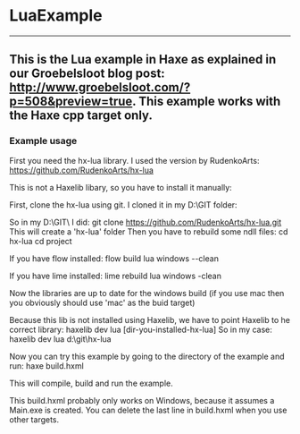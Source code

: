 # LuaExample

---
This is the Lua example in Haxe as explained in our Groebelsloot blog post: http://www.groebelsloot.com/?p=508&preview=true.
This example works with the Haxe cpp target only.
---

### Example usage

First you need the hx-lua library. I used the version by RudenkoArts: https://github.com/RudenkoArts/hx-lua

This is not a Haxelib libary, so you have to install it manually:

First, clone the hx-lua using git. I cloned it in my D:\GIT folder:

So in my D:\GIT\ I did: git clone https://github.com/RudenkoArts/hx-lua.git
This will create a 'hx-lua' folder
Then you have to rebuild some ndll files:
cd hx-lua
cd project

If you have flow installed:
flow build lua windows --clean

If you have lime installed:
lime rebuild lua windows -clean

Now the libraries are up to date for the windows build (if you use mac then you obviously should use 'mac' as the buid target)

Because this lib is not installed using Haxelib, we have to point Haxelib to he correct library:
haxelib dev lua [dir-you-installed-hx-lua]
So in my case: haxelib dev lua d:\git\hx-lua

Now you can try this example by going to the directory of the example and run:
haxe build.hxml

This will compile, build and run the example.

This build.hxml probably only works on Windows, because it assumes a Main.exe is created. You can delete the last line in build.hxml when you use other targets.

```
